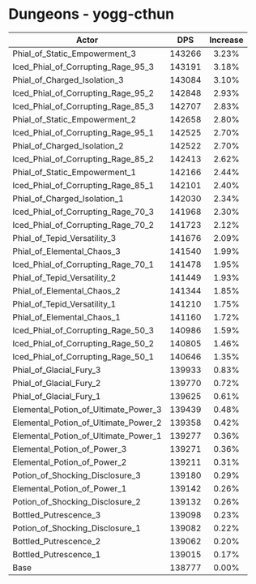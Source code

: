 # Dungeons - yogg-cthun
| Actor | DPS | Increase |
|---|:---:|:---:|
|Phial_of_Static_Empowerment_3|143266|3.23%|
|Iced_Phial_of_Corrupting_Rage_95_3|143191|3.18%|
|Phial_of_Charged_Isolation_3|143084|3.10%|
|Iced_Phial_of_Corrupting_Rage_95_2|142848|2.93%|
|Iced_Phial_of_Corrupting_Rage_85_3|142707|2.83%|
|Phial_of_Static_Empowerment_2|142658|2.80%|
|Iced_Phial_of_Corrupting_Rage_95_1|142525|2.70%|
|Phial_of_Charged_Isolation_2|142522|2.70%|
|Iced_Phial_of_Corrupting_Rage_85_2|142413|2.62%|
|Phial_of_Static_Empowerment_1|142166|2.44%|
|Iced_Phial_of_Corrupting_Rage_85_1|142101|2.40%|
|Phial_of_Charged_Isolation_1|142030|2.34%|
|Iced_Phial_of_Corrupting_Rage_70_3|141968|2.30%|
|Iced_Phial_of_Corrupting_Rage_70_2|141723|2.12%|
|Phial_of_Tepid_Versatility_3|141676|2.09%|
|Phial_of_Elemental_Chaos_3|141540|1.99%|
|Iced_Phial_of_Corrupting_Rage_70_1|141478|1.95%|
|Phial_of_Tepid_Versatility_2|141449|1.93%|
|Phial_of_Elemental_Chaos_2|141344|1.85%|
|Phial_of_Tepid_Versatility_1|141210|1.75%|
|Phial_of_Elemental_Chaos_1|141160|1.72%|
|Iced_Phial_of_Corrupting_Rage_50_3|140986|1.59%|
|Iced_Phial_of_Corrupting_Rage_50_2|140805|1.46%|
|Iced_Phial_of_Corrupting_Rage_50_1|140646|1.35%|
|Phial_of_Glacial_Fury_3|139933|0.83%|
|Phial_of_Glacial_Fury_2|139770|0.72%|
|Phial_of_Glacial_Fury_1|139625|0.61%|
|Elemental_Potion_of_Ultimate_Power_3|139439|0.48%|
|Elemental_Potion_of_Ultimate_Power_2|139358|0.42%|
|Elemental_Potion_of_Ultimate_Power_1|139277|0.36%|
|Elemental_Potion_of_Power_3|139271|0.36%|
|Elemental_Potion_of_Power_2|139211|0.31%|
|Potion_of_Shocking_Disclosure_3|139180|0.29%|
|Elemental_Potion_of_Power_1|139142|0.26%|
|Potion_of_Shocking_Disclosure_2|139132|0.26%|
|Bottled_Putrescence_3|139098|0.23%|
|Potion_of_Shocking_Disclosure_1|139082|0.22%|
|Bottled_Putrescence_2|139062|0.20%|
|Bottled_Putrescence_1|139015|0.17%|
|Base|138777|0.00%|
